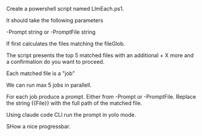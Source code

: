 Create a powershell script named LlmEach.ps1.

It should take the following parameters

<fileGlob> 
-Prompt string
or
-PromptFile string

If first calculates the files matching the fileGlob.

The script presents the top 5 matched files with an additional + X more and a confirmation do you want to proceed.

Each matched file is a "job"

We can run max 5 jobs in parallell. 

For each job produce a prompt. Either from -Prompt or -PromptFile. Replace the string {{File}} with the full path of the matched file.

Using claude code CLI run the prompt in yolo mode. 

SHow a nice progressbar. 


